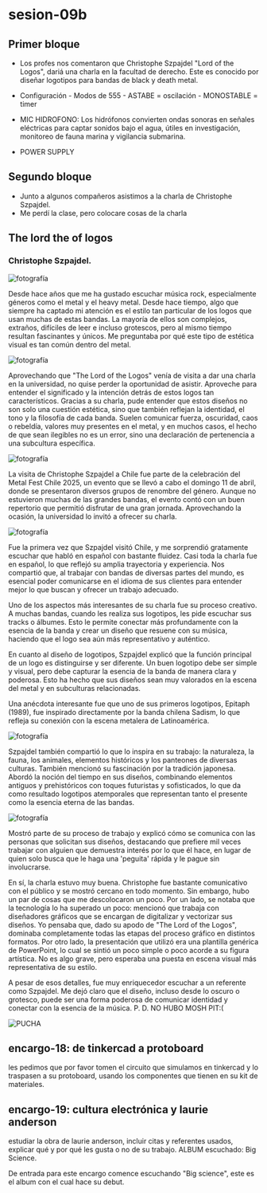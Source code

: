 # sesion-09b

## Primer bloque
- Los profes nos comentaron que Christophe Szpajdel "Lord of the Logos", dariá una charla en la facultad de derecho. Este es conocido por diseñar logotipos para bandas de black y death metal.
  
- Configuración - Modos de 555 - ASTABE = oscilación - MONOSTABLE = timer

- MIC HIDROFONO: Los hidrófonos convierten ondas sonoras en señales eléctricas para captar sonidos bajo el agua, útiles en investigación, monitoreo de fauna marina y vigilancia submarina.
- POWER SUPPLY

## Segundo bloque
- Junto a algunos compañeros asistimos a la charla de Christophe Szpajdel.
- Me perdí la clase, pero colocare cosas de la charla

## The lord the of logos
### Christophe Szpajdel.

![fotografía](./archivos/lordofthelogos.png)

Desde hace años que me ha gustado escuchar música rock, especialmente géneros como el metal y el heavy metal. Desde hace tiempo, algo que siempre ha captado mi atención es el estilo tan particular de los logos que usan muchas de estas bandas. La mayoría de ellos son complejos, extraños, difíciles de leer e incluso grotescos, pero al mismo tiempo resultan fascinantes y únicos. Me preguntaba por qué este tipo de estética visual es tan común dentro del metal.

![fotografía](./archivos/FOTOGRAFIACHARLA.png)

Aprovechando que "The Lord of the Logos" venía de visita a dar una charla en la universidad, no quise perder la oportunidad de asistir. Aproveche para entender el significado y la intención detrás de estos logos tan característicos. Gracias a su charla, pude entender que estos diseños no son solo una cuestión estética, sino que también reflejan la identidad, el tono y la filosofía de cada banda. Suelen comunicar fuerza, oscuridad, caos o rebeldía, valores muy presentes en el metal, y en muchos casos, el hecho de que sean ilegibles no es un error, sino una declaración de pertenencia a una subcultura específica.

![fotografía](./archivos/logos.png)

La visita de Christophe Szpajdel a Chile fue parte de la celebración del Metal Fest Chile 2025, un evento que se llevó a cabo el domingo 11 de abril, donde se presentaron diversos grupos de renombre del género. Aunque no estuvieron muchas de las grandes bandas, el evento contó con un buen repertorio que permitió disfrutar de una gran jornada. Aprovechando la ocasión, la universidad lo invitó a ofrecer su charla.

![fotografía](./archivos/imagen_2025-05-13_023445768.png)

Fue la primera vez que Szpajdel visitó Chile, y me sorprendió gratamente escuchar que habló en español con bastante fluidez. Casi toda la charla fue en español, lo que reflejó su amplia trayectoria y experiencia. Nos compartió que, al trabajar con bandas de diversas partes del mundo, es esencial poder comunicarse en el idioma de sus clientes para entender mejor lo que buscan y ofrecer un trabajo adecuado.

Uno de los aspectos más interesantes de su charla fue su proceso creativo. A muchas bandas, cuando les realiza sus logotipos, les pide escuchar sus tracks o álbumes. Esto le permite conectar más profundamente con la esencia de la banda y crear un diseño que resuene con su música, haciendo que el logo sea aún más representativo y auténtico.

En cuanto al diseño de logotipos, Szpajdel explicó que la función principal de un logo es distinguirse y ser diferente. Un buen logotipo debe ser simple y visual, pero debe capturar la esencia de la banda de manera clara y poderosa. Esto ha hecho que sus diseños sean muy valorados en la escena del metal y en subculturas relacionadas.

Una anécdota interesante fue que uno de sus primeros logotipos, Epitaph (1989), fue inspirado directamente por la banda chilena Sadism, lo que refleja su conexión con la escena metalera de Latinoamérica.

![fotografía](./archivos/susinspiraciones.jpeg)

Szpajdel también compartió lo que lo inspira en su trabajo: la naturaleza, la fauna, los animales, elementos históricos y los panteones de diversas culturas. También mencionó su fascinación por la tradición japonesa. Abordó la noción del tiempo en sus diseños, combinando elementos antiguos y prehistóricos con toques futuristas y sofisticados, lo que da como resultado logotipos atemporales que representan tanto el presente como la esencia eterna de las bandas.

![fotografía](./archivos/inking,filling.jpeg)

Mostró parte de su proceso de trabajo y explicó cómo se comunica con las personas que solicitan sus diseños, destacando que prefiere mil veces trabajar con alguien que demuestra interés por lo que él hace, en lugar de quien solo busca que le haga una 'peguita' rápida y le pague sin involucrarse.

En sí, la charla estuvo muy buena. Christophe fue bastante comunicativo con el público y se mostró cercano en todo momento. Sin embargo, hubo un par de cosas que me descolocaron un poco. Por un lado, se notaba que la tecnología lo ha superado un poco: mencionó que trabaja con diseñadores gráficos que se encargan de digitalizar y vectorizar sus diseños. Yo pensaba que, dado su apodo de "The Lord of the Logos", dominaba completamente todas las etapas del proceso gráfico en distintos formatos. Por otro lado, la presentación que utilizó era una plantilla genérica de PowerPoint, lo cual se sintió un poco simple o poco acorde a su figura artística. No es algo grave, pero esperaba una puesta en escena visual más representativa de su estilo.

A pesar de esos detalles, fue muy enriquecedor escuchar a un referente como Szpajdel. Me dejó claro que el diseño, incluso desde lo oscuro o grotesco, puede ser una forma poderosa de comunicar identidad y conectar con la esencia de la música.
 P. D. NO HUBO MOSH PIT:(
 
![PUCHA](./archivos/MOSHPIT.png)


 


## encargo-18: de tinkercad a protoboard
les pedimos que por favor tomen el circuito que simulamos en tinkercad y lo traspasen a su protoboard, usando los componentes que tienen en su kit de materiales.

## encargo-19: cultura electrónica y laurie anderson
estudiar la obra de laurie anderson, incluir citas y referentes usados, explicar qué y por qué les gusta o no de su trabajo.
ALBUM escuchado: Big Science.

De entrada para este encargo comence escuchando "Big science", este es el album con el cual hace su debut. 


